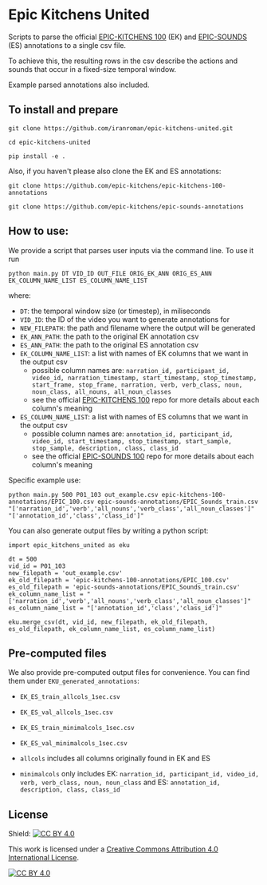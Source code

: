 # Epic Kitchens United

Scripts to parse the official [EPIC-KITCHENS 100](https://github.com/epic-kitchens/epic-kitchens-100-annotations) (EK) and [EPIC-SOUNDS](https://github.com/epic-kitchens/epic-sounds-annotations) (ES) annotations to a single csv file. 

To achieve this, the resulting rows in the csv describe the actions and sounds that occur in a fixed-size temporal window.

Example parsed annotations also included. 

## To install and prepare 
```
git clone https://github.com/iranroman/epic-kitchens-united.git

cd epic-kitchens-united

pip install -e .
```

Also, if you haven't please also clone the EK and ES annotations:

```
git clone https://github.com/epic-kitchens/epic-kitchens-100-annotations

git clone https://github.com/epic-kitchens/epic-sounds-annotations
```

## How to use:
We provide a script that parses user inputs via the command line. To use it run

``
python main.py DT VID_ID OUT_FILE ORIG_EK_ANN ORIG_ES_ANN EK_COLUMN_NAME_LIST ES_COLUMN_NAME_LIST
``

where:
* `DT`: the temporal window size (or timestep), in miliseconds
* `VID_ID`: the ID of the video you want to generate annotations for
* `NEW_FILEPATH`: the path and filename where the output will be generated 
* `EK_ANN_PATH`: the path to the original EK annotation csv
* `ES_ANN_PATH`: the path to the original ES annotation csv
* `EK_COLUMN_NAME_LIST`: a list with names of EK columns that we want in the output csv
    * possible column names are: `narration_id, participant_id, video_id, narration_timestamp, start_timestamp, stop_timestamp, start_frame, stop_frame, narration, verb, verb_class, noun, noun_class, all_nouns, all_noun_classes`
    * see the official [EPIC-KITCHENS 100](https://github.com/epic-kitchens/epic-kitchens-100-annotations) repo for more details about each column's meaning
* `ES_COLUMN_NAME_LIST`: a list with names of ES columns that we want in the output csv
    * possible column names are: `annotation_id, participant_id, video_id, start_timestamp, stop_timestamp, start_sample, stop_sample, description, class, class_id`
    * see the official [EPIC-SOUNDS 100](https://github.com/epic-kitchens/epic-sounds-annotations) repo for more details about each column's meaning

Specific example use:
```
python main.py 500 P01_103 out_example.csv epic-kitchens-100-annotations/EPIC_100.csv epic-sounds-annotations/EPIC_Sounds_train.csv  "['narration_id','verb','all_nouns','verb_class','all_noun_classes']" "['annotation_id','class','class_id']"
```

You can also generate output files by writing a python script:
```
import epic_kitchens_united as eku

dt = 500 
vid_id = P01_103 
new_filepath = 'out_example.csv' 
ek_old_filepath = 'epic-kitchens-100-annotations/EPIC_100.csv' 
es_old_filepath = 'epic-sounds-annotations/EPIC_Sounds_train.csv'
ek_column_name_list = "['narration_id','verb','all_nouns','verb_class','all_noun_classes']" 
es_column_name_list = "['annotation_id','class','class_id']"

eku.merge_csv(dt, vid_id, new_filepath, ek_old_filepath, es_old_filepath, ek_column_name_list, es_column_name_list)
```

## Pre-computed files
We also provide pre-computed output files for convenience. You can find them under `EKU_generated_annotations`:

* `EK_ES_train_allcols_1sec.csv`
* `EK_ES_val_allcols_1sec.csv`
* `EK_ES_train_minimalcols_1sec.csv`
* `EK_ES_val_minimalcols_1sec.csv`

* `allcols` includes all columns originally found in EK and ES
* `minimalcols` only includes EK: `narration_id, participant_id, video_id, verb, verb_class, noun, noun_class` and ES: `annotation_id, description, class, class_id`

## License
Shield: [![CC BY 4.0][cc-by-shield]][cc-by]

This work is licensed under a
[Creative Commons Attribution 4.0 International License][cc-by].

[![CC BY 4.0][cc-by-image]][cc-by]

[cc-by]: http://creativecommons.org/licenses/by/4.0/
[cc-by-image]: https://i.creativecommons.org/l/by/4.0/88x31.png
[cc-by-shield]: https://img.shields.io/badge/License-CC%20BY%204.0-lightgrey.svg
